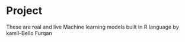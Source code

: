 # Project
These are real and live Machine learning models built in R language by kamil-Bello Furqan


